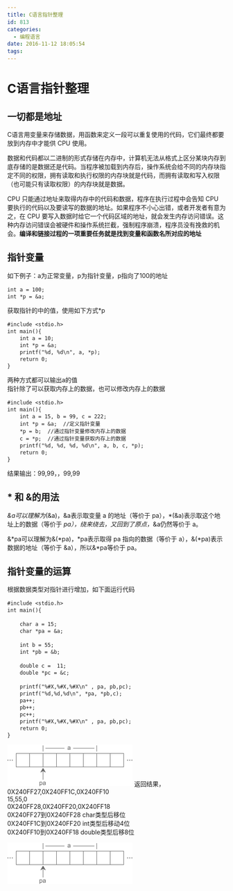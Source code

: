 ```yaml
---
title: C语言指针整理
id: 813
categories:
  - 编程语言
date: 2016-11-12 18:05:54
tags:
---
```

# C语言指针整理
## 一切都是地址
C语言用变量来存储数据，用函数来定义一段可以重复使用的代码，它们最终都要放到内存中才能供 CPU 使用。

数据和代码都以二进制的形式存储在内存中，计算机无法从格式上区分某块内存到底存储的是数据还是代码。当程序被加载到内存后，操作系统会给不同的内存块指定不同的权限，拥有读取和执行权限的内存块就是代码，而拥有读取和写入权限（也可能只有读取权限）的内存块就是数据。

CPU 只能通过地址来取得内存中的代码和数据，程序在执行过程中会告知 CPU 要执行的代码以及要读写的数据的地址。如果程序不小心出错，或者开发者有意为之，在 CPU 要写入数据时给它一个代码区域的地址，就会发生内存访问错误。这种内存访问错误会被硬件和操作系统拦截，强制程序崩溃，程序员没有挽救的机会。**编译和链接过程的一项重要任务就是找到变量和函数名所对应的地址**

## 指针变量
如下例子：a为正常变量，p为指针变量，p指向了100的地址
``` 
int a = 100;
int *p = &a;
``` 
获取指针的中的值，使用如下方式*p
``` 
#include <stdio.h>
int main(){
    int a = 10;
    int *p = &a;
    printf("%d, %d\n", a, *p); 
    return 0;
}
``` 
两种方式都可以输出a的值  
指针除了可以获取内存上的数据，也可以修改内存上的数据
``` 
#include <stdio.h>
int main(){
    int a = 15, b = 99, c = 222;
    int *p = &a;  //定义指针变量
    *p = b;  //通过指针变量修改内存上的数据
    c = *p;  //通过指针变量获取内存上的数据
    printf("%d, %d, %d, %d\n", a, b, c, *p);
    return 0;
}
``` 
结果输出：99,99，，99,99
##  * 和 &的用法
*&a可以理解为*(&a)，&a表示取变量 a 的地址（等价于 pa），*(&a)表示取这个地址上的数据（等价于 *pa），绕来绕去，又回到了原点，*&a仍然等价于 a。

&*pa可以理解为&(*pa)，*pa表示取得 pa 指向的数据（等价于 a），&(*pa)表示数据的地址（等价于 &a），所以&*pa等价于 pa。

##  指针变量的运算
根据数据类型对指针进行增加，如下面运行代码
``` 
#include <stdio.h>
int main(){
	
    char a = 15;
	char *pa = &a;
	
    int b = 55;
	int *pb = &b;

    double c = 	11;
    double *pc = &c;
    
    printf("%#X,%#X,%#X\n" , pa, pb,pc);  
    printf("%d,%d,%d\n", *pa, *pb,c); 
    pa++;
    pb++;
    pc++;
    printf("%#X,%#X,%#X\n" , pa, pb,pc); 
    return 0;
}
``` 

![Alt text](../images/2016/11/c_point_1.jpg) 
返回结果，  
0X240FF27,0X240FF1C,0X240FF10  
15,55,0  
0X240FF28,0X240FF20,0X240FF18  
0X240FF27到0X240FF28 char类型后移位  
0X240FF1C到0X240FF20 int类型后移动4位  
0X240FF10到0X240FF18 double类型后移8位  


![Alt text](../images/2016/11/c_point_1.jpg) 
















